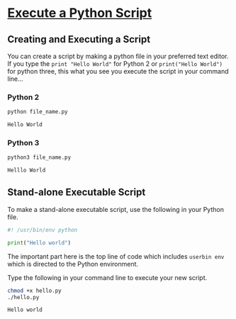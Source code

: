 # [Execute a Python Script](https://egghead.io/lessons/python-execute-a-python-script)

## Creating and Executing a Script

You can create a script by making a python file in your preferred text editor. If you type the `print "Hello World"` for Python 2 or `print("Hello World")` for python three, this what you see you execute the script in your command line...

### Python 2

```bash
python file_name.py

Hello World
```

### Python 3

```bash
python3 file_name.py

Helllo World
```

## Stand-alone Executable Script

To make a stand-alone executable script, use the following in your Python file.

```python
#! /usr/bin/env python

print("Hello world")
```

The important part here is the top line of code which includes `userbin env` which is directed to the Python environment.

Type the following in your command line to execute your new script.

```bash
chmod +x hello.py
./hello.py

Hello world
```
